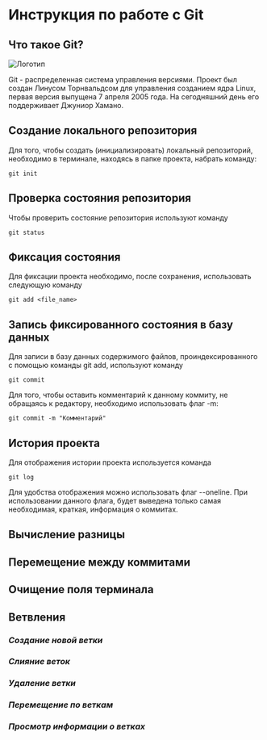 # **Инструкция по работе с Git**
## **Что такое Git?**
![Логотип](git.jpg)

Git - распределенная система управления версиями. Проект был создан Линусом Торнвальдсом для управления созданием ядра Linux, первая версия выпущена 7 апреля 2005 года. На сегодняшний день его поддерживает Джуниор Хамано.

## **Создание локального репозитория**
Для того, чтобы создать (инициализировать) локальный репозиторий, необходимо в терминале, находясь в папке проекта, набрать команду:

    git init
## **Проверка состояния репозитория**
Чтобы проверить состояние репозитория используют команду

    git status
## **Фиксация состояния**
Для фиксации проекта необходимо, после сохранения, использовать следующую команду

    git add <file_name>
## **Запись фиксированного состояния в базу данных**
Для записи в базу данных содержимого файлов, проиндексированного с помощью команды git add, используют команду

    git commit
Для того, чтобы оставить комментарий к данному коммиту, не обращаясь к редактору, необходимо использовать флаг -m:

    git commit -m "Комментарий"
## **История проекта**
Для отображения истории проекта используется команда

    git log
Для удобства отображения можно использовать флаг --oneline. При использовании данного флага, будет выведена только самая необходимая, краткая, информация о коммитах.
## **Вычисление разницы**
## **Перемещение между коммитами**
## **Очищение поля терминала**
## **Ветвления**
### *Создание новой ветки*
### *Слияние веток*
### *Удаление ветки*
### *Перемещение по веткам*
### *Просмотр информации о ветках*